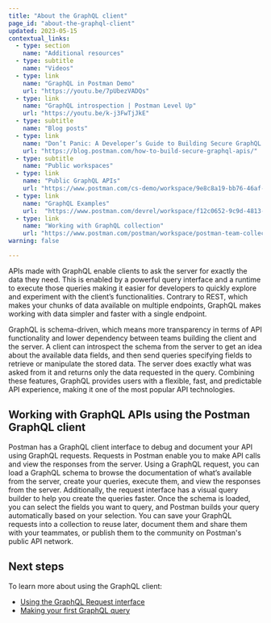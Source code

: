 ```yaml
---
title: "About the GraphQL client"
page_id: "about-the-graphql-client"
updated: 2023-05-15
contextual_links:
  - type: section
    name: "Additional resources"
  - type: subtitle
    name: "Videos"
  - type: link
    name: "GraphQL in Postman Demo"
    url: "https://youtu.be/7pUbezVADQs"
  - type: link
    name: "GraphQL introspection | Postman Level Up"
    url: "https://youtu.be/k-j3FwTjJkE"
  - type: subtitle
    name: "Blog posts"
  - type: link
    name: "Don’t Panic: A Developer’s Guide to Building Secure GraphQL APIs"
    url: "https://blog.postman.com/how-to-build-secure-graphql-apis/"
  - type: subtitle
    name: "Public workspaces"
  - type: link
    name: "Public GraphQL APIs"
    url: "https://www.postman.com/cs-demo/workspace/9e8c8a19-bb76-46af-9e8d-5747bf8fcce5"
  - type: link
    name: "GraphQL Examples"
    url:  "https://www.postman.com/devrel/workspace/f12c0652-9c9d-4813-968b-c8ed0b3f0022"
  - type: link
    name: "Working with GraphQL collection"
    url: "https://www.postman.com/postman/workspace/postman-team-collections/collection/1559645-c0dd3eb3-5258-4ddd-a6e4-2780c5212e33?ctx=documentation"
warning: false

---
```


APIs made with GraphQL enable clients to ask the server for exactly the data they need. This is enabled by a powerful query interface and a runtime to execute those queries making it easier for developers to quickly explore and experiment with the client’s functionalities. Contrary to REST, which makes your chunks of data available on multiple endpoints, GraphQL makes working with data simpler and faster with a single endpoint.

GraphQL is schema-driven, which means more transparency in terms of API functionality and lower dependency between teams building the client and the server. A client can introspect the schema from the server to get an idea about the available data fields, and then send queries specifying fields to retrieve or manipulate the stored data. The server does exactly what was asked from it and returns only the data requested in the query. Combining these features, GraphQL provides users with a flexible, fast, and predictable API experience, making it one of the most popular API technologies.

## Working with GraphQL APIs using the Postman GraphQL client

Postman has a GraphQL client interface to debug and document your API using GraphQL requests. Requests in Postman enable you to make API calls and view the responses from the server. Using a GraphQL request, you can load a GraphQL schema to browse the documentation of what’s available from the server, create your queries, execute them, and view the responses from the server. Additionally, the request interface has a visual query builder to help you create the queries faster. Once the schema is loaded, you can select the fields you want to query, and Postman builds your query automatically based on your selection. You can save your GraphQL requests into a collection to reuse later, document them and share them with your teammates, or publish them to the community on Postman's public API network.

## Next steps

To learn more about using the GraphQL client:

* [Using the GraphQL Request interface](/docs/sending-requests/graphql/graphql-client-interface/)
* [Making your first GraphQL query](/docs/sending-requests/graphql/graphql-client-first-request/)
